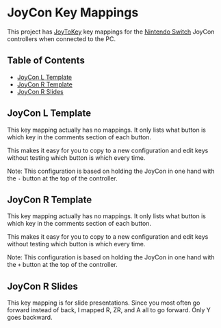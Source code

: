 # JoyCon Key Mappings

This project has [JoyToKey](http://joytokey.net/) key mappings for the [Nintendo Switch](http://www.nintendo.com/switch/) JoyCon controllers when connected to the PC.

## Table of Contents

* [JoyCon L Template](#joycon-l-template)
* [JoyCon R Template](#joycon-r-template)
* [JoyCon R Slides](#joycon-r-slides)

## JoyCon L Template

This key mapping actually has no mappings. It only lists what button is which key in the comments section of each button.

This makes it easy for you to copy to a new configuration and edit keys without testing which button is which every time.

Note: This configuration is based on holding the JoyCon in one hand with the `-` button at the top of the controller.

## JoyCon R Template

This key mapping actually has no mappings. It only lists what button is which key in the comments section of each button.

This makes it easy for you to copy to a new configuration and edit keys without testing which button is which every time.

Note: This configuration is based on holding the JoyCon in one hand with the `+` button at the top of the controller.

## JoyCon R Slides

This key mapping is for slide presentations. Since you most often go forward instead of back, I mapped R, ZR, and A all to go forward. Only Y goes backward.
